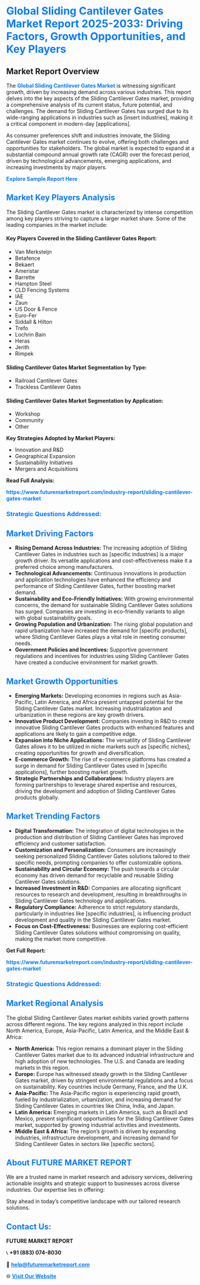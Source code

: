 <h1 style="color: #007BFF;">Global Sliding Cantilever Gates Market Report 2025-2033: Driving Factors, Growth Opportunities, and Key Players</h1>

<section id="overview">
<h2>Market Report Overview</h2>
<p>The <a href="https://www.futuremarketreport.com/industry-report/sliding-cantilever-gates-market" style="color: #007BFF; text-decoration: none;"><strong>Global Sliding Cantilever Gates Market</strong></a> is witnessing significant growth, driven by increasing demand across various industries. This report delves into the key aspects of the Sliding Cantilever Gates market, providing a comprehensive analysis of its current status, future potential, and challenges. The demand for Sliding Cantilever Gates has surged due to its wide-ranging applications in industries such as [insert industries], making it a critical component in modern-day [applications].</p>
<p>As consumer preferences shift and industries innovate, the Sliding Cantilever Gates market continues to evolve, offering both challenges and opportunities for stakeholders. The global market is expected to expand at a substantial compound annual growth rate (CAGR) over the forecast period, driven by technological advancements, emerging applications, and increasing investments by major players.</p>
</section>

<section id="overview">
<p><a href="https://www.futuremarketreport.com/request-sample/reportId=105022" style="color: #007BFF; text-decoration: none;"><strong>Explore Sample Report Here</strong></a></p>
</section>

<section id="key-players">
<h2 style="color: #007BFF;">Market Key Players Analysis</h2>
<p>The Sliding Cantilever Gates market is characterized by intense competition among key players striving to capture a larger market share. Some of the leading companies in the market include:</p>
<h4>Key Players Covered in the Sliding Cantilever Gates Report:</h4>
<ul><li>Van Merksteijn</li><li>Betafence</li><li>Bekaert</li><li>Ameristar</li><li>Barrette</li><li>Hampton Steel</li><li>CLD Fencing Systems</li><li>IAE</li><li>Zaun</li><li>US Door &amp; Fence</li><li>Euro-Fer</li><li>Siddall &amp; Hilton</li><li>Trefo</li><li>Lochrin Bain</li><li>Heras</li><li>Jerith</li><li>Rimpek</li></ul>
<h4>Sliding Cantilever Gates Market Segmentation by Type:</h4>
<ul><li>Railroad Cantilever Gates</li><li>Trackless Cantilever Gates</li></ul>

<h4>Sliding Cantilever Gates Market Segmentation by Application:</h4>
<ul><li>Workshop</li><li>Community</li><li>Other</li></ul>
<p><strong>Key Strategies Adopted by Market Players:</strong></p>
<ul>
<li>Innovation and R&D</li>
<li>Geographical Expansion</li>
<li>Sustainability Initiatives</li>
<li>Mergers and Acquisitions</li>
</ul>
</section>

<section>
<p><strong>Read Full Analysis: </strong></p><a href="https://www.futuremarketreport.com/industry-report/sliding-cantilever-gates-market" style="color: #007BFF; text-decoration: none;"><strong>https://www.futuremarketreport.com/industry-report/sliding-cantilever-gates-market</strong></a>
<h3 style="color: #007BFF;">Strategic Questions Addressed:</h3>
</section>

<section id="driving-factors">
<h2 style="color: #007BFF;">Market Driving Factors</h2>
<ul>
<li><strong>Rising Demand Across Industries:</strong> The increasing adoption of Sliding Cantilever Gates in industries such as [specific industries] is a major growth driver. Its versatile applications and cost-effectiveness make it a preferred choice among manufacturers.</li>
<li><strong>Technological Advancements:</strong> Continuous innovations in production and application technologies have enhanced the efficiency and performance of Sliding Cantilever Gates, further boosting market demand.</li>
<li><strong>Sustainability and Eco-Friendly Initiatives:</strong> With growing environmental concerns, the demand for sustainable Sliding Cantilever Gates solutions has surged. Companies are investing in eco-friendly variants to align with global sustainability goals.</li>
<li><strong>Growing Population and Urbanization:</strong> The rising global population and rapid urbanization have increased the demand for [specific products], where Sliding Cantilever Gates plays a vital role in meeting consumer needs.</li>
<li><strong>Government Policies and Incentives:</strong> Supportive government regulations and incentives for industries using Sliding Cantilever Gates have created a conducive environment for market growth.</li>
</ul>
</section>

<section id="growth-opportunities">
<h2 style="color: #007BFF;">Market Growth Opportunities</h2>
<ul>
<li><strong>Emerging Markets:</strong> Developing economies in regions such as Asia-Pacific, Latin America, and Africa present untapped potential for the Sliding Cantilever Gates market. Increasing industrialization and urbanization in these regions are key growth drivers.</li>
<li><strong>Innovative Product Development:</strong> Companies investing in R&D to create innovative Sliding Cantilever Gates products with enhanced features and applications are likely to gain a competitive edge.</li>
<li><strong>Expansion into Niche Applications:</strong> The versatility of Sliding Cantilever Gates allows it to be utilized in niche markets such as [specific niches], creating opportunities for growth and diversification.</li>
<li><strong>E-commerce Growth:</strong> The rise of e-commerce platforms has created a surge in demand for Sliding Cantilever Gates used in [specific applications], further boosting market growth.</li>
<li><strong>Strategic Partnerships and Collaborations:</strong> Industry players are forming partnerships to leverage shared expertise and resources, driving the development and adoption of Sliding Cantilever Gates products globally.</li>
</ul>
</section>

<section id="trending-factors">
<h2 style="color: #007BFF;">Market Trending Factors</h2>
<ul>
<li><strong>Digital Transformation:</strong> The integration of digital technologies in the production and distribution of Sliding Cantilever Gates has improved efficiency and customer satisfaction.</li>
<li><strong>Customization and Personalization:</strong> Consumers are increasingly seeking personalized Sliding Cantilever Gates solutions tailored to their specific needs, prompting companies to offer customizable options.</li>
<li><strong>Sustainability and Circular Economy:</strong> The push towards a circular economy has driven demand for recyclable and reusable Sliding Cantilever Gates solutions.</li>
<li><strong>Increased Investment in R&D:</strong> Companies are allocating significant resources to research and development, resulting in breakthroughs in Sliding Cantilever Gates technology and applications.</li>
<li><strong>Regulatory Compliance:</strong> Adherence to strict regulatory standards, particularly in industries like [specific industries], is influencing product development and quality in the Sliding Cantilever Gates market.</li>
<li><strong>Focus on Cost-Effectiveness:</strong> Businesses are exploring cost-efficient Sliding Cantilever Gates solutions without compromising on quality, making the market more competitive.</li>
</ul>
</section>

<section>
<p><strong>Get Full Report: </strong></p><a href="https://www.futuremarketreport.com/industry-report/sliding-cantilever-gates-market" style="color: #007BFF; text-decoration: none;"><strong>https://www.futuremarketreport.com/industry-report/sliding-cantilever-gates-market</strong></a>
<h3 style="color: #007BFF;">Strategic Questions Addressed:</h3>
</section>


<section id="regional-analysis">
<h2 style="color: #007BFF;">Market Regional Analysis</h2>
<p>The global Sliding Cantilever Gates market exhibits varied growth patterns across different regions. The key regions analyzed in this report include North America, Europe, Asia-Pacific, Latin America, and the Middle East & Africa:</p>
<ul>
<li><strong>North America:</strong> This region remains a dominant player in the Sliding Cantilever Gates market due to its advanced industrial infrastructure and high adoption of new technologies. The U.S. and Canada are leading markets in this region.</li>
<li><strong>Europe:</strong> Europe has witnessed steady growth in the Sliding Cantilever Gates market, driven by stringent environmental regulations and a focus on sustainability. Key countries include Germany, France, and the U.K.</li>
<li><strong>Asia-Pacific:</strong> The Asia-Pacific region is experiencing rapid growth, fueled by industrialization, urbanization, and increasing demand for Sliding Cantilever Gates in countries like China, India, and Japan.</li>
<li><strong>Latin America:</strong> Emerging markets in Latin America, such as Brazil and Mexico, present significant opportunities for the Sliding Cantilever Gates market, supported by growing industrial activities and investments.</li>
<li><strong>Middle East & Africa:</strong> The region’s growth is driven by expanding industries, infrastructure development, and increasing demand for Sliding Cantilever Gates in sectors like [specific sectors].</li>
</ul>
</section>

<footer>
<h2 style="color: #007BFF;">About FUTURE MARKET REPORT</h2>
<p>We are a trusted name in market research and advisory services, delivering actionable insights and strategic support to businesses across diverse industries. Our expertise lies in offering:</p>

<p>Stay ahead in today’s competitive landscape with our tailored research solutions.</p>

<h2 style="color: #007BFF;">Contact Us:</h2>
<p><strong>FUTURE MARKET REPORT</strong></p>
<p>📞 <strong>+91 (883) 074-8030</strong></p>
<p>📧 <strong><a href="mailto:help@futuremarketreport.com" style="color: #007BFF;">help@futuremarketreport.com</a></strong></p>
<p>🌐 <strong><a href="https://www.futuremarketreport.com/" style="color: #007BFF;">Visit Our Website</a></strong></p>
</footer>